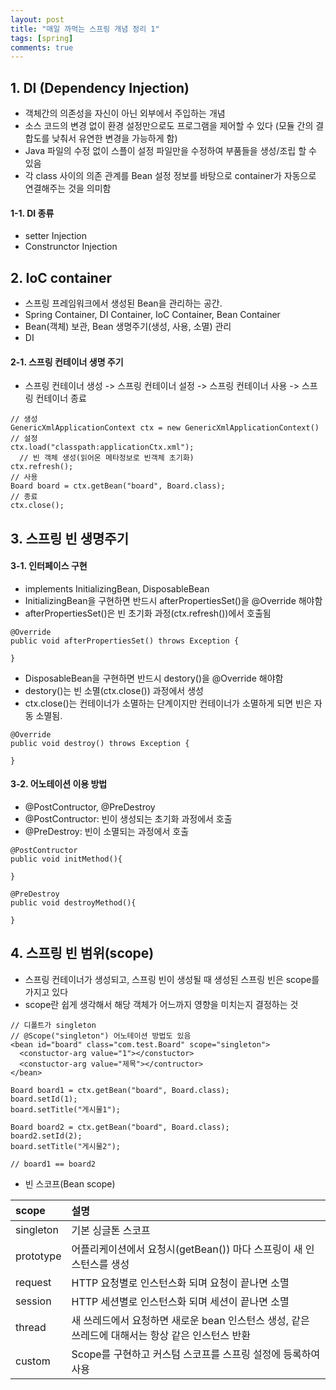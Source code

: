 ```yaml
---
layout: post
title: "매일 까먹는 스프링 개념 정리 1"
tags: [spring]
comments: true
---
```


## 1. DI (Dependency Injection)  
- 객체간의 의존성을 자신이 아닌 외부에서 주입하는 개념
- 소스 코드의 변경 없이 환경 설정만으로도 프로그램을 제어할 수 있다 (모듈 간의 결합도를 낮춰서 유연한 변경을 가능하게 함)
- Java 파일의 수정 없이 스플이 설정 파일만을 수정하여 부품들을 생성/조립 할 수 있음
- 각 class 사이의 의존 관계를 Bean 설정 정보를 바탕으로 container가 자동으로 연결해주는 것을 의미함

#### 1-1. DI 종류  
- setter Injection
- Construnctor Injection


## 2. IoC container
- 스프링 프레임워크에서 생성된 Bean을 관리하는 공간.
- Spring Container, DI Container, IoC Container, Bean Container
- Bean(객체) 보관, Bean 생명주기(생성, 사용, 소멸) 관리
- DI

#### 2-1. 스프링 컨테이너 생명 주기
- 스프링 컨테이너 생성 -> 스프링 컨테이너 설정 -> 스프링 컨테이너 사용 -> 스프링 컨테이너 종료

```
// 생성
GenericXmlApplicationContext ctx = new GenericXmlApplicationContext()
// 설정
ctx.load("classpath:applicationCtx.xml");
  // 빈 객체 생성(읽어온 메타정보로 빈객체 초기화)
ctx.refresh();
// 사용
Board board = ctx.getBean("board", Board.class);
// 종료
ctx.close();
```

## 3. 스프링 빈 생명주기
#### 3-1. 인터페이스 구현
- implements InitializingBean, DisposableBean
- InitializingBean을 구현하면 반드시 afterPropertiesSet()을 @Override 해야함
- afterPropertiesSet()은 빈 초기화 과정(ctx.refresh())에서 호출됨  
```
@Override
public void afterPropertiesSet() throws Exception {

}
```

- DisposableBean을 구현하면 반드시 destory()을 @Override 해야함
- destory()는 빈 소멸(ctx.close()) 과정에서 생성
- ctx.close()는 컨테이너가 소멸하는 단계이지만 컨테이너가 소멸하게 되면 빈은 자동 소멸됨. 
```
@Override
public void destroy() throws Exception {

}
```

#### 3-2. 어노테이션 이용 방법
- @PostContructor, @PreDestroy  
- @PostContructor: 빈이 생성되는 초기화 과정에서 호출
- @PreDestroy: 빈이 소멸되는 과정에서 호출  

```
@PostContructor
public void initMethod(){

}

@PreDestroy
public void destroyMethod(){

}
```

## 4. 스프링 빈 범위(scope)
- 스프링 컨테이너가 생성되고, 스프링 빈이 생성될 때 생성된 스프링 빈은 scope를 가지고 있다
- scope란 쉽게 생각해서 해당 객체가 어느까지 영향을 미치는지 결정하는 것  

```
// 디폴트가 singleton
// @Scope("singleton") 어노테이션 방법도 있음
<bean id="board" class="com.test.Board" scope="singleton">
  <constuctor-arg value="1"></constuctor>
  <constuctor-arg value="제목"></contructor>
</bean>

Board board1 = ctx.getBean("board", Board.class);
board.setId(1);
board.setTitle("게시물1");

Board board2 = ctx.getBean("board", Board.class);
board2.setId(2);
board.setTitle("게시물2");

// board1 == board2
```

- 빈 스코프(Bean scope)

| scope | 설명 |
|:-----|:----|
| singleton |  기본 싱글톤 스코프  |
| prototype |  어플리케이션에서 요청시(getBean()) 마다 스프링이 새 인스턴스를 생성  |
| request |  HTTP 요청별로 인스턴스화 되며 요청이 끝나면 소멸 |
| session |  HTTP 세션별로 인스턴스화 되며 세션이 끝나면 소멸 |
| thread |  새 쓰레드에서 요청하면 새로운 bean 인스턴스 생성, 같은 쓰레드에 대해서는 항상 같은 인스턴스 반환  | 
| custom |  Scope를 구현하고 커스텀 스코프를 스프링 설정에 등록하여 사용 |

